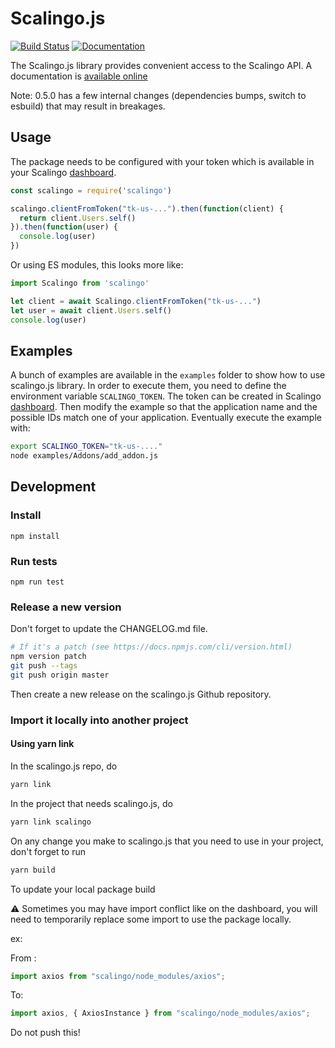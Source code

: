 # Scalingo.js
[![Build Status](https://travis-ci.org/Scalingo/scalingo.js.svg?branch=master)](https://travis-ci.org/Scalingo/scalingo.js)
[![Documentation](https://scalingo.github.io/scalingo.js/badge.svg)](https://scalingo.github.io/scalingo.js/)

The Scalingo.js library provides convenient access to the Scalingo API. A
documentation is [available
online](https://scalingo.github.io/scalingo.js/)

Note: 0.5.0 has a few internal changes (dependencies bumps, switch to esbuild) that may result in breakages.

## Usage

The package needs to be configured with your token which is available in your Scalingo [dashboard](https://my.scalingo.com/profile).

```js
const scalingo = require('scalingo')

scalingo.clientFromToken("tk-us-...").then(function(client) {
  return client.Users.self()
}).then(function(user) {
  console.log(user)
})
```

Or using ES modules, this looks more like:

```js
import Scalingo from 'scalingo'

let client = await Scalingo.clientFromToken("tk-us-...")
let user = await client.Users.self()
console.log(user)
```

## Examples

A bunch of examples are available in the `examples` folder to show how to use
scalingo.js library. In order to execute them, you need to define the
environment variable `SCALINGO_TOKEN`. The token can be created in Scalingo
[dashboard](https://my.scalingo.com/profile). Then modify the example so that
the application name and the possible IDs match one of your application.
Eventually execute the example with:

```bash
export SCALINGO_TOKEN="tk-us-...."
node examples/Addons/add_addon.js
```

## Development

### Install

```
npm install
```

### Run tests

```
npm run test
```

### Release a new version

Don't forget to update the CHANGELOG.md file.

```bash
# If it's a patch (see https://docs.npmjs.com/cli/version.html)
npm version patch
git push --tags
git push origin master
```

Then create a new release on the scalingo.js Github repository.

### Import it locally into another project

#### Using yarn link

In the scalingo.js repo, do

```bash
yarn link
```

In the project that needs scalingo.js, do

```bash
yarn link scalingo
```

On any change you make to scalingo.js that you need to use in your project, don't forget to run

```bash
yarn build
```

To update your local package build

⚠ Sometimes you may have import conflict like on the dashboard, you will need to temporarily replace some import to use the package locally.

ex:

From :

```javascript
import axios from "scalingo/node_modules/axios";
```

To:

```javascript
import axios, { AxiosInstance } from "scalingo/node_modules/axios";
```

Do not push this!
